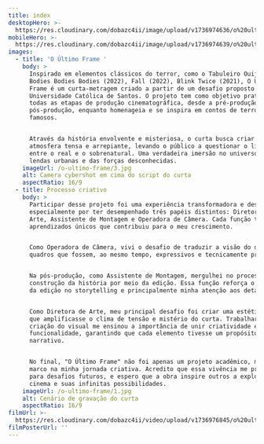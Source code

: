 ```yaml
---
title: index
desktopHero: >-
  https://res.cloudinary.com/dobazc4ii/image/upload/v1736974636/o%20ultimo%20frame/p4foislghi76sgko9jlc.jpg
mobileHero: >-
  https://res.cloudinary.com/dobazc4ii/image/upload/v1736974639/o%20ultimo%20frame/ruzmjbsivqn3fhdxkb4g.jpg
images:
  - title: 'O Último Frame '
    body: >
      Inspirado em elementos clássicos do terror, como o Tabuleiro Ouija (1890),
      Bodies Bodies Bodies (2022), Fall (2022), Blink Twice (2021), O Último
      Frame é um curta-metragem criado a partir de um desafio proposto pela
      Universidade Católica de Santos. O projeto tem como objetivo praticar
      todas as etapas de produção cinematográfica, desde a pré-produção até a
      pós-produção, enquanto homenageia e se inspira em contos de terror
      famosos.


      Através da história envolvente e misteriosa, o curta busca criar uma
      atmosfera tensa e arrepiante, levando o público a questionar o limite
      entre o real e o sobrenatural. Uma verdadeira imersão no universo das
      lendas urbanas e das forças desconhecidas.
    imageUrl: /o-ultimo-frame/3.jpg
    alt: Camera cybershot em cima do script do curta
    aspectRatio: 16/9
  - title: Processo criativo
    body: >
      Participar desse projeto foi uma experiência transformadora e desafiadora,
      especialmente por ter desempenhado três papéis distintos: Diretora de
      Arte, Assistente de Montagem e Operadora de Câmera. Cada função trouxe
      aprendizados únicos que contribuiu para o meu crescimento.


      Como Operadora de Câmera, vivi o desafio de traduzir a visão do diretor em
      quadros que fossem, ao mesmo tempo, expressivos e tecnicamente precisos.


      Na pós-produção, como Assistente de Montagem, mergulhei no processo de
      construção da história por meio da edição. Essa função reforça o impacto
      da edição no storytelling e principalmente minha atenção aos detalhes.


      Como Diretora de Arte, meu principal desafio foi criar uma estética visual
      que amplificasse o clima de tensão e mistério do curta. Trabalhar com a
      criação do visual me ensinou a importância de unir criatividade e
      funcionalidade, garantindo que cada elemento tivesse um propósito
      narrativo.


      No final, "O Último Frame" não foi apenas um projeto acadêmico, mas um
      marco na minha jornada criativa. Acredito que essa vivência me preparou
      para desafios futuros, e espero que a obra inspire outros a explorarem o
      cinema e suas infinitas possibilidades.
    imageUrl: /o-ultimo-frame/1.jpg
    alt: Cenário de gravação do curta
    aspectRatio: 16/9
filmUrl: >-
  https://res.cloudinary.com/dobazc4ii/video/upload/v1736976845/o%20ultimo%20frame/qcby5czill2dwbf9gpbd.mp4
filmPosterUrl: ''
---
```



